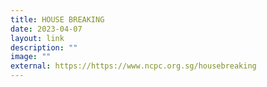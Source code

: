 ```yaml
---
title: HOUSE BREAKING
date: 2023-04-07
layout: link
description: ""
image: ""
external: https://https://www.ncpc.org.sg/housebreaking
---
```

